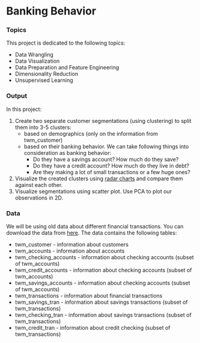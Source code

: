# Banking Behavior

### Topics
This project is dedicated to the following topics:
- Data Wrangling
- Data Visualization
- Data Preparation and Feature Engineering
- Dimensionality Reduction
- Unsupervised Learning

### Output

In this project:

1.  Create two separate customer segmentations (using clustering) to split them into 3-5 clusters: 
    - based on demographics (only on the information from twm_customer)
    - based on their banking behavior. We can take following things into consideration as banking behavior:
        - Do they have a savings account? How much do they save?
        - Do they have a credit account? How much do they live in debt?
        - Are they making a lot of small transactions or a few huge ones?
2. Visualize the created clusters using [radar charts](https://plotly.com/python/radar-chart/) and compare them against each other.
3. Visualize segmentations using scatter plot. Use PCA to plot our observations in 2D.

### Data
We will be using old data about different financial transactions. You can download the data from [here](https://drive.google.com/file/d/1zAjnf936aHkwVCq_BmA47p4lpRjyRzMf/view?usp=sharing). The data contains the following tables:

- twm_customer - information about customers
- twm_accounts - information about accounts
- twm_checking_accounts - information about checking accounts (subset of twm_accounts)
- twm_credit_accounts - information about checking accounts (subset of twm_accounts)
- twm_savings_accounts - information about checking accounts (subset of twm_accounts)
- twm_transactions - information about financial transactions
- twm_savings_tran - information about savings transactions (subset of twm_transactions)
- twm_checking_tran - information about savings transactions (subset of twm_transactions)
- twm_credit_tran - information about credit checking (subset of twm_transactions)
